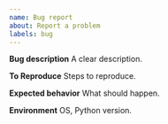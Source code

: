 ```yaml
---
name: Bug report
about: Report a problem
labels: bug
---
```


**Bug description**
A clear description.

**To Reproduce**
Steps to reproduce.

**Expected behavior**
What should happen.

**Environment**
OS, Python version.
